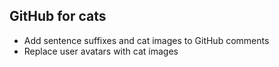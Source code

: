 ## GitHub for cats

- Add sentence suffixes and cat images to GitHub comments
- Replace user avatars with cat images
